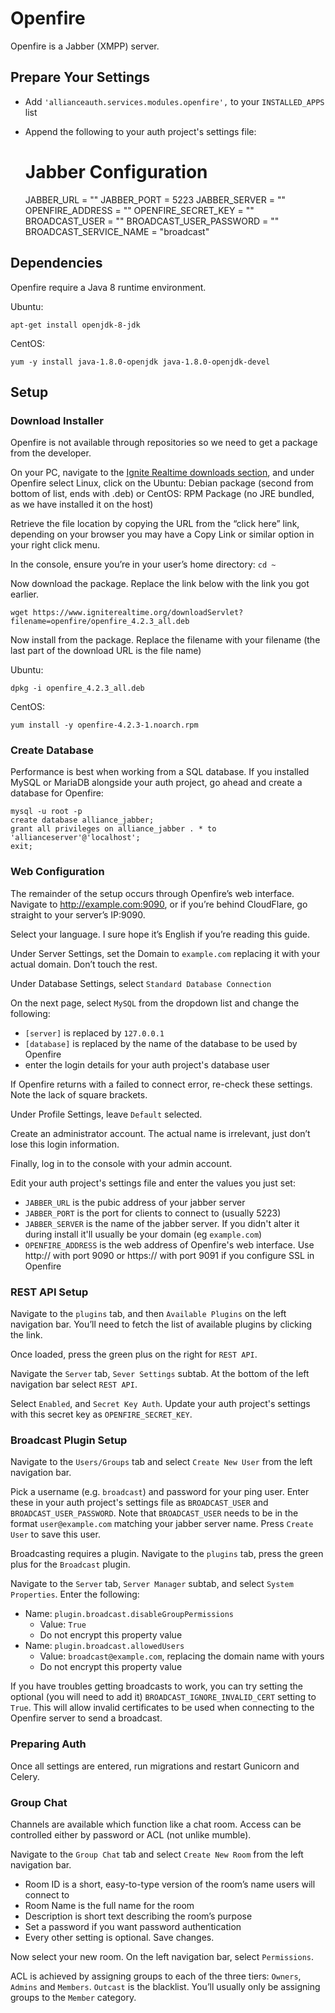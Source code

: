 # Openfire

 Openfire is a Jabber (XMPP) server.

## Prepare Your Settings
 - Add `'allianceauth.services.modules.openfire',` to your `INSTALLED_APPS` list
 - Append the following to your auth project's settings file:


    # Jabber Configuration
    JABBER_URL = ""
    JABBER_PORT = 5223
    JABBER_SERVER = ""
    OPENFIRE_ADDRESS = ""
    OPENFIRE_SECRET_KEY = ""
    BROADCAST_USER = ""
    BROADCAST_USER_PASSWORD = ""
    BROADCAST_SERVICE_NAME = "broadcast"

## Dependencies
Openfire require a Java 8 runtime environment.

Ubuntu:

    apt-get install openjdk-8-jdk

CentOS:

    yum -y install java-1.8.0-openjdk java-1.8.0-openjdk-devel

## Setup
### Download Installer
Openfire is not available through repositories so we need to get a package from the developer.

On your PC, navigate to the [Ignite Realtime downloads section](https://www.igniterealtime.org/downloads/index.jsp), and under Openfire select Linux, click on the Ubuntu: Debian package (second from bottom of list, ends with .deb) or CentOS: RPM Package (no JRE bundled, as we have installed it on the host)

Retrieve the file location by copying the URL from the “click here” link, depending on your browser you may have a Copy Link or similar option in your right click menu.

In the console, ensure you’re in your user’s home directory: `cd ~`

Now download the package. Replace the link below with the link you got earlier.

    wget https://www.igniterealtime.org/downloadServlet?filename=openfire/openfire_4.2.3_all.deb

Now install from the package. Replace the filename with your filename (the last part of the download URL is the file name)

Ubuntu:

    dpkg -i openfire_4.2.3_all.deb

CentOS:

    yum install -y openfire-4.2.3-1.noarch.rpm

### Create Database
Performance is best when working from a SQL database. If you installed MySQL or MariaDB alongside your auth project, go ahead and create a database for Openfire:

    mysql -u root -p
    create database alliance_jabber;
    grant all privileges on alliance_jabber . * to 'allianceserver'@'localhost';
    exit;

### Web Configuration
The remainder of the setup occurs through Openfire’s web interface. Navigate to http://example.com:9090, or if you’re behind CloudFlare, go straight to your server’s IP:9090.

Select your language. I sure hope it’s English if you’re reading this guide.

Under Server Settings, set the Domain to `example.com` replacing it with your actual domain. Don’t touch the rest.

Under Database Settings, select `Standard Database Connection`

On the next page, select `MySQL` from the dropdown list and change the following:
 - `[server]` is replaced by `127.0.0.1`
 - `[database]` is replaced by the name of the database to be used by Openfire
 - enter the login details for your auth project's database user

If Openfire returns with a failed to connect error, re-check these settings. Note the lack of square brackets.

Under Profile Settings, leave `Default` selected.

Create an administrator account. The actual name is irrelevant, just don’t lose this login information.

Finally, log in to the console with your admin account.

Edit your auth project's settings file and enter the values you just set:
 - `JABBER_URL` is the pubic address of your jabber server
 - `JABBER_PORT` is the port for clients to connect to (usually 5223)
 - `JABBER_SERVER` is the name of the jabber server. If you didn't alter it during install it'll usually be your domain (eg `example.com`)
 - `OPENFIRE_ADDRESS` is the web address of Openfire's web interface. Use http:// with port 9090 or https:// with port 9091 if you configure SSL in Openfire

### REST API Setup
Navigate to the `plugins` tab, and then `Available Plugins` on the left navigation bar. You’ll need to fetch the list of available plugins by clicking the link.

Once loaded, press the green plus on the right for `REST API`.

Navigate the `Server` tab, `Sever Settings` subtab. At the bottom of the left navigation bar select `REST API`.

Select `Enabled`, and `Secret Key Auth`. Update your auth project's settings with this secret key as `OPENFIRE_SECRET_KEY`.

### Broadcast Plugin Setup

Navigate to the `Users/Groups` tab and select `Create New User` from the left navigation bar.

Pick a username (e.g. `broadcast`) and password for your ping user. Enter these in your auth project's settings file as `BROADCAST_USER` and `BROADCAST_USER_PASSWORD`. Note that `BROADCAST_USER` needs to be in the format `user@example.com` matching your jabber server name. Press `Create User` to save this user.

Broadcasting requires a plugin. Navigate to the `plugins` tab, press the green plus for the `Broadcast` plugin.

Navigate to the `Server` tab, `Server Manager` subtab, and select `System Properties`. Enter the following:

 - Name: `plugin.broadcast.disableGroupPermissions`
   - Value: `True`
   - Do not encrypt this property value
 - Name: `plugin.broadcast.allowedUsers`
   - Value: `broadcast@example.com`, replacing the domain name with yours
   - Do not encrypt this property value

If you have troubles getting broadcasts to work, you can try setting the optional (you will need to add it) `BROADCAST_IGNORE_INVALID_CERT` setting to `True`. This will allow invalid certificates to be used when connecting to the Openfire server to send a broadcast.

### Preparing Auth

Once all settings are entered, run migrations and restart Gunicorn and Celery.

### Group Chat
Channels are available which function like a chat room. Access can be controlled either by password or ACL (not unlike mumble).

Navigate to the `Group Chat` tab and select `Create New Room` from the left navigation bar.
 - Room ID is a short, easy-to-type version of the room’s name users will connect to
 - Room Name is the full name for the room
 - Description is short text describing the room’s purpose
 - Set a password if you want password authentication
 - Every other setting is optional. Save changes.

Now select your new room. On the left navigation bar, select `Permissions`.

ACL is achieved by assigning groups to each of the three tiers: `Owners`, `Admins` and `Members`. `Outcast` is the blacklist. You’ll usually only be assigning groups to the `Member` category.
